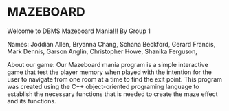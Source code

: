 # MAZEBOARD

Welcome to DBMS Mazeboard Mania!!! By Group 1

Names: Joddian Allen, Bryanna Chang, Schana Beckford,
Gerard Francis, Mark Dennis, Garson Anglin,
Christopher Howe, Shanika Ferguson, 
 
About our game:
Our Mazeboard mania program is a simple interactive game that test the player memory when played with the intention for the user to navigate from one room at a time to find the exit point. This program was created using the C++ object-oriented programing language to establish the necessary functions that is needed to create the maze effect and its functions.  

